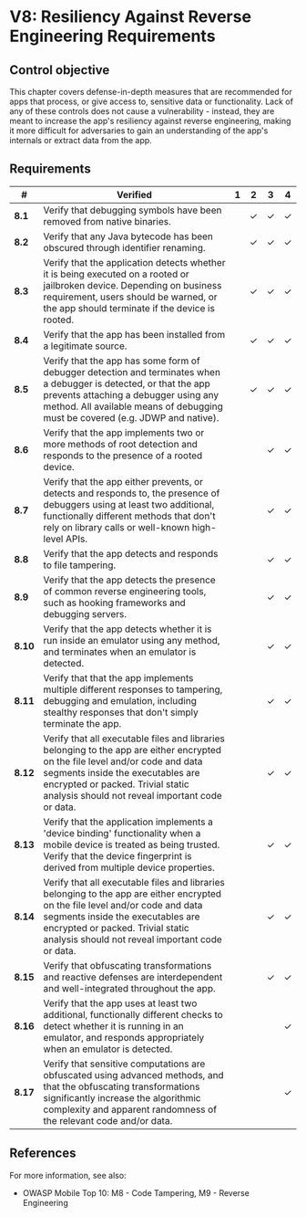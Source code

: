 # V8: Resiliency Against Reverse Engineering Requirements

## Control objective

This chapter covers defense-in-depth measures that are recommended for apps that process, or give access to, sensitive data or functionality. Lack of any of these controls does not cause a vulnerability - instead, they are meant to increase the app's resiliency against reverse engineering, making it more difficult for adversaries to gain an understanding of the app's internals or extract data from the app.

## Requirements

| # | Verified | 1 | 2 | 3 | 4 |
| --- | --- | --- | --- | --- | --- |
| **8.1** | Verify that debugging symbols have been removed from native binaries. |   | ✓ | ✓ | ✓ |
| **8.2** | Verify that any Java bytecode has been obscured through identifier renaming.  |   | ✓ | ✓ | ✓ |
| **8.3** | Verify that the application detects whether it is being executed on a rooted or jailbroken device. Depending on business requirement, users should be warned, or the app should terminate if the device is rooted. |   | ✓ | ✓ | ✓ |
| **8.4** | Verify that the app has been installed from a legitimate source. |   | ✓ | ✓ | ✓ |
| **8.5** | Verify that the app has some form of debugger detection and terminates when a debugger is detected, or that the app prevents attaching a debugger using any method. All available means of debugging must be covered (e.g. JDWP and native). |   | ✓ | ✓ | ✓ |
| **8.6** | Verify that the app implements two or more methods of root detection and responds to the presence of a rooted device.  |   |  | ✓ | ✓ |
| **8.7** | Verify that the app either prevents, or detects and responds to, the presence of debuggers using at least two additional, functionally different methods that don't rely on library calls or well-known high-level APIs. |   |   | ✓ | ✓ |
| **8.8** | Verify that the app detects and responds to file tampering. |   |   | ✓ | ✓ |
| **8.9** | Verify that the app detects the presence of common reverse engineering tools, such as hooking frameworks and debugging servers. |   |   | ✓ | ✓ |
| **8.10** | Verify that the app detects whether it is run inside an emulator using any method, and terminates when an emulator is detected.  |   |   | ✓ | ✓ |
| **8.11** | Verify that that the app implements multiple different responses to tampering, debugging and emulation, including stealthy responses that don't simply terminate the app. |   |   | ✓ | ✓ |
| **8.12** | Verify that all executable files and libraries belonging to the app are either encrypted on the file level and/or code and data segments inside the executables are encrypted or packed. Trivial static analysis should not reveal important code or data. |   |   | ✓ | ✓ |
| **8.13**| Verify that the application implements a 'device binding' functionality when a mobile device is treated as being trusted. Verify that the device fingerprint is derived from multiple device properties.  |   |   | ✓ | ✓ |
| **8.14** | Verify that all executable files and libraries belonging to the app are either encrypted on the file level and/or code and data segments inside the executables are encrypted or packed. Trivial static analysis should not reveal important code or data. |   |   | ✓ | ✓ |
| **8.15** | Verify that obfuscating transformations and reactive defenses are interdependent and well-integrated throughout the app.  |   |   | ✓ | ✓ |
| **8.16** | Verify that the app uses at least two additional, functionally different checks to detect whether it is running in an emulator, and responds appropriately when an emulator is detected.|   |   |   | ✓ |
| **8.17** | Verify that sensitive computations are obfuscated using advanced methods, and that the obfuscating transformations significantly increase the algorithmic complexity and apparent randomness of the relevant code and/or data. |   |   |   | ✓ |

## References

For more information, see also:

- OWASP Mobile Top 10: M8 - Code Tampering, M9 - Reverse Engineering
